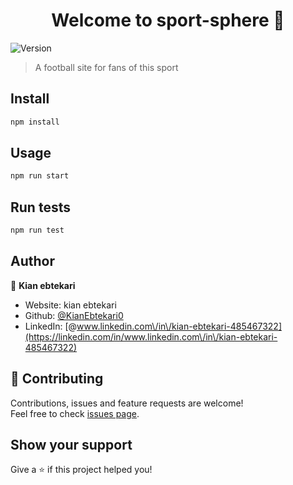 <h1 align="center">Welcome to sport-sphere 👋</h1>
<p>
  <img alt="Version" src="https://img.shields.io/badge/version-0.1.0-blue.svg?cacheSeconds=2592000" />
</p>

> A football site for fans of this sport

## Install

```sh
npm install
```

## Usage

```sh
npm run start
```

## Run tests

```sh
npm run test
```

## Author

👤 **Kian ebtekari**

* Website: kian ebtekari
* Github: [@KianEbtekari0](https://github.com/KianEbtekari0)
* LinkedIn: [@www.linkedin.com\/in\/kian-ebtekari-485467322](https://linkedin.com/in/www.linkedin.com\/in\/kian-ebtekari-485467322)

## 🤝 Contributing

Contributions, issues and feature requests are welcome!<br />Feel free to check [issues page](https://github.com/KianEbtekari0/Sport-Sphere/issues). 

## Show your support

Give a ⭐️ if this project helped you!
